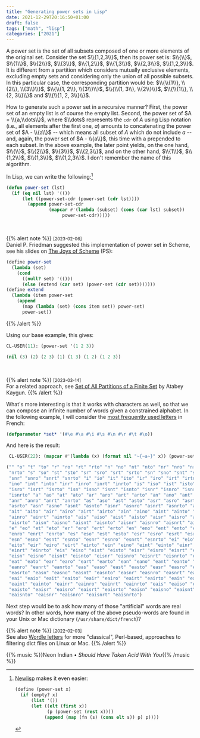 ```yaml
---
title: "Generating power sets in Lisp"
date: 2021-12-29T20:16:50+01:00
draft: false
tags: ["math", "lisp"]
categories: ["2021"]
---
```


A power set is the set of all subsets composed of one or more elements of the original set. Consider the set $\\{1,2,3\\}$, then its power set is: $\\{\\}$, $\\{1\\}$, $\\{2\\}$, $\\{3\\}$, $\\{1,2\\}$, $\\{1,3\\}$, $\\{2,3\\}$, $\\{1,2,3\\}$. It is different from a partition which considers mutually exclusive elements, excluding empty sets and considering only the union of all possible subsets. In this particular case, the corresponding partition would be: $\\{\\{1\\}, \\{2\\}, \\{3\\}\\}$, $\\{\\{1, 2\\}, \\{3\\}\\}$, $\\{\\{1, 3\\}, \\{2\\}\\}$, $\\{\\{1\\}, \\{2, 3\\}\\}$ and $\\{\\{1, 2, 3\\}\\}$.

How to generate such a power set in a recursive manner? First, the power set of an empty list is of course the empty list. Second, the power set of $A = \\{a,\\dots\\}$, where $\\dots$ represents the `cdr` of $A$ using Lisp notation (i.e., all elements after the first one, $a$) amounts to concatenating the power set of $A - \\{a\\}$ -- which means all subset of $A$ which do not include $a$ -- and, again, the power set of $A - \\{a\\}$, this time with a prepended to each subset. In the above example, the later point yields, on the one hand, $\\{\\}$, $\\{2\\}$, $\\{3\\}$, $\\{2,3\\}$, and on the other hand, $\\{1\\}$, $\\{1,2\\}$, $\\{1,3\\}$, $\\{1,2,3\\}$. I don't remember the name of this algorithm.

In Lisp, we can write the following:[^1]

```lisp
(defun power-set (lst)
  (if (eq nil lst) '(())
      (let ((power-set-cdr (power-set (cdr lst))))
        (append power-set-cdr
                (mapcar #'(lambda (subset) (cons (car lst) subset))
                     power-set-cdr)))))
```

<br>

{{% alert note %}}
<small>[2023-02-06]</small><br>
Daniel P. Friedman suggested this implementation of power set in Scheme, see his slides on [The Joys of Scheme](http://www.cs.indiana.edu/hyplan/dfried/intro-slides.ps) (PS):

```scheme
(define power-set
  (lambda (set)
    (cond
      ((null? set) '(()))
      (else (extend (car set) (power-set (cdr set)))))))
(define extend
  (lambda (item power-set
    (append
      (map (lambda (set) (cons item set)) power-set)
      power-set))
```

{{% /alert %}}

Using our base example, this gives:

```lisp
CL-USER(11): (power-set '(1 2 3))

(nil (3) (2) (2 3) (1) (1 3) (1 2) (1 2 3))
```

<br>

{{% alert note %}}
<small>[2023-03-14]</small><br>
For a related approach, see [Set of All Partitions of a Finite Set](https://kaygun.tumblr.com/post/710713944069816320/set-of-all-partitions-of-a-finite-set) by Atabey Kaygun.
{{% /alert %}}

What's more interesting is that it works with characters as well, so that we can compose an infinite number of words given a constrained alphabet. In the following example, I will consider the [most frequently used letters](https://fr.wikipedia.org/wiki/Fr%C3%A9quence_d%27apparition_des_lettres_en_fran%C3%A7ais) in French:

```lisp
(defparameter *set* '(#\e #\a #\i #\s #\n #\r #\t #\o))
```

And here is the result:

```lisp
 CL-USER(22): (mapcar #'(lambda (x) (format nil "~{~a~}" x)) (power-set *set*))

("" "o" "t" "to" "r" "ro" "rt" "rto" "n" "no" "nt" "nto" "nr" "nro" "nrt"
 "nrto" "s" "so" "st" "sto" "sr" "sro" "srt" "srto" "sn" "sno" "snt" "snto"
 "snr" "snro" "snrt" "snrto" "i" "io" "it" "ito" "ir" "iro" "irt" "irto" "in"
 "ino" "int" "into" "inr" "inro" "inrt" "inrto" "is" "iso" "ist" "isto" "isr"
 "isro" "isrt" "isrto" "isn" "isno" "isnt" "isnto" "isnr" "isnro" "isnrt"
 "isnrto" "a" "ao" "at" "ato" "ar" "aro" "art" "arto" "an" "ano" "ant" "anto"
 "anr" "anro" "anrt" "anrto" "as" "aso" "ast" "asto" "asr" "asro" "asrt"
 "asrto" "asn" "asno" "asnt" "asnto" "asnr" "asnro" "asnrt" "asnrto" "ai" "aio"
 "ait" "aito" "air" "airo" "airt" "airto" "ain" "aino" "aint" "ainto" "ainr"
 "ainro" "ainrt" "ainrto" "ais" "aiso" "aist" "aisto" "aisr" "aisro" "aisrt"
 "aisrto" "aisn" "aisno" "aisnt" "aisnto" "aisnr" "aisnro" "aisnrt" "aisnrto"
 "e" "eo" "et" "eto" "er" "ero" "ert" "erto" "en" "eno" "ent" "ento" "enr"
 "enro" "enrt" "enrto" "es" "eso" "est" "esto" "esr" "esro" "esrt" "esrto"
 "esn" "esno" "esnt" "esnto" "esnr" "esnro" "esnrt" "esnrto" "ei" "eio" "eit"
 "eito" "eir" "eiro" "eirt" "eirto" "ein" "eino" "eint" "einto" "einr" "einro"
 "einrt" "einrto" "eis" "eiso" "eist" "eisto" "eisr" "eisro" "eisrt" "eisrto"
 "eisn" "eisno" "eisnt" "eisnto" "eisnr" "eisnro" "eisnrt" "eisnrto" "ea" "eao"
 "eat" "eato" "ear" "earo" "eart" "earto" "ean" "eano" "eant" "eanto" "eanr"
 "eanro" "eanrt" "eanrto" "eas" "easo" "east" "easto" "easr" "easro" "easrt"
 "easrto" "easn" "easno" "easnt" "easnto" "easnr" "easnro" "easnrt" "easnrto"
 "eai" "eaio" "eait" "eaito" "eair" "eairo" "eairt" "eairto" "eain" "eaino"
 "eaint" "eainto" "eainr" "eainro" "eainrt" "eainrto" "eais" "eaiso" "eaist"
 "eaisto" "eaisr" "eaisro" "eaisrt" "eaisrto" "eaisn" "eaisno" "eaisnt"
 "eaisnto" "eaisnr" "eaisnro" "eaisnrt" "eaisnrto")
```

Next step would be to ask how many of those "artificial" words are real words? In other words, how many of the above pseudo-words are found in your Unix or Mac dictionary (`/usr/share/dict/french`)?

{{% alert note %}}
<small>[2022-02-03]</small><br>
See also [Wordle letters](https://leancrew.com/all-this/2022/01/wordle-letters/) for more "classical", Perl-based, approaches to filtering dict files on Linux or Mac.
{{% /alert %}}

{{% music %}}Neon Indian • _Should Have Taken Acid With You_{{% /music %}}

[^1]: [Newlisp](http://www.newlisp.org) makes it even easier:

    ```lisp
    (define (power-set x)
      (if (empty? x)
          (list '())
          (let ((elt (first x))
                (p (power-set (rest x))))
               (append (map (fn (s) (cons elt s)) p) p))))
    ```
